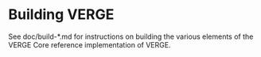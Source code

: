 Building VERGE
================

See doc/build-*.md for instructions on building the various
elements of the VERGE Core reference implementation of VERGE.
